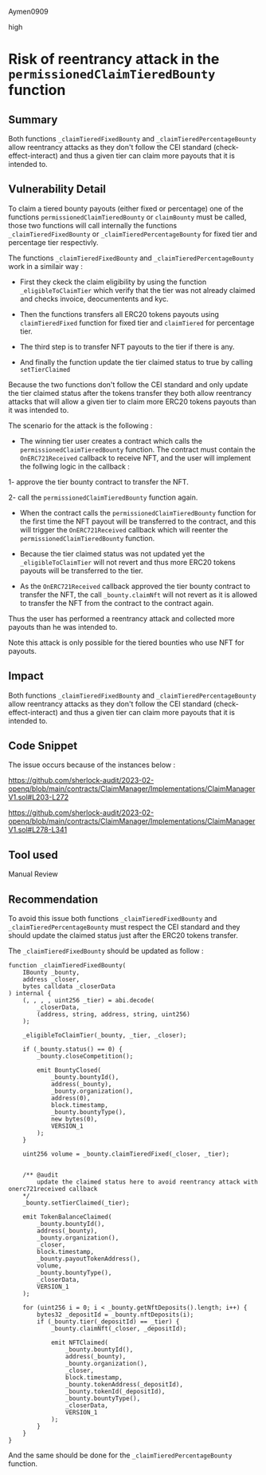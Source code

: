 Aymen0909

high

# Risk of reentrancy attack in the `permissionedClaimTieredBounty` function

## Summary

Both functions `_claimTieredFixedBounty` and `_claimTieredPercentageBounty` allow reentrancy attacks as they don't follow the CEI standard (check-effect-interact) and thus a given tier can claim more payouts that it is intended to.

## Vulnerability Detail

To claim a tiered bounty payouts (either fixed or percentage) one of the functions `permissionedClaimTieredBounty` or `claimBounty` must be called, those two functions will call internally the functions `_claimTieredFixedBounty` or `_claimTieredPercentageBounty` for fixed tier and percentage tier respectivly.

The functions `_claimTieredFixedBounty` and `_claimTieredPercentageBounty` work in a similair way : 

* First they ckeck the claim eligibility by using the function `_eligibleToClaimTier` which verify that the tier was not already claimed and checks invoice, deocumentents and kyc.

* Then the functions transfers all ERC20 tokens payouts using `claimTieredFixed` function for fixed tier and `claimTiered` for percentage tier.

* The third step is to transfer NFT payouts to the tier if there is any.

* And finally the function update the tier claimed status to true by calling `setTierClaimed`


Because the two functions don't follow the CEI standard and only update the tier claimed status after the tokens transfer they both allow reentrancy attacks that will allow a given tier to claim more ERC20 tokens payouts than it was intended to.

The scenario for the attack is the following :

* The winning tier user creates a contract which calls the `permissionedClaimTieredBounty` function. The contract must contain the `OnERC721Received` callback to receive NFT, and the user will implement the follwing logic in the callback :

1- approve the tier bounty contract to transfer the NFT.

2- call the `permissionedClaimTieredBounty` function again.

* When the contract calls the `permissionedClaimTieredBounty` function for the first time the NFT payout will be transferred to the contract, and this will trigger the `OnERC721Received` callback which will reenter the `permissionedClaimTieredBounty` function.

* Because the tier claimed status was not updated yet the `_eligibleToClaimTier` will not revert and thus more ERC20 tokens payouts will be transferred to the tier.

* As the `OnERC721Received` callback approved the tier bounty contract to transfer the NFT, the call `_bounty.claimNft` will not revert as it is allowed to transfer the NFT from the contract to the contract again.

Thus the user has performed a reentrancy attack and collected more payouts than he was intended to.

Note this attack is only possible for the tiered bounties who use NFT for payouts.

## Impact

Both functions `_claimTieredFixedBounty` and `_claimTieredPercentageBounty` allow reentrancy attacks as they don't follow the CEI standard (check-effect-interact) and thus a given tier can claim more payouts that it is intended to.

## Code Snippet

The issue occurs because of the instances below : 

https://github.com/sherlock-audit/2023-02-openq/blob/main/contracts/ClaimManager/Implementations/ClaimManagerV1.sol#L203-L272

https://github.com/sherlock-audit/2023-02-openq/blob/main/contracts/ClaimManager/Implementations/ClaimManagerV1.sol#L278-L341

## Tool used

Manual Review

## Recommendation

To avoid this issue both functions `_claimTieredFixedBounty` and `_claimTieredPercentageBounty` must respect the CEI standard and they should update the claimed status just after the ERC20 tokens transfer.


The `_claimTieredFixedBounty` should be updated as follow : 

```solidity
function _claimTieredFixedBounty(
    IBounty _bounty,
    address _closer,
    bytes calldata _closerData
) internal {
    (, , , , uint256 _tier) = abi.decode(
        _closerData,
        (address, string, address, string, uint256)
    );

    _eligibleToClaimTier(_bounty, _tier, _closer);

    if (_bounty.status() == 0) {
        _bounty.closeCompetition();

        emit BountyClosed(
            _bounty.bountyId(),
            address(_bounty),
            _bounty.organization(),
            address(0),
            block.timestamp,
            _bounty.bountyType(),
            new bytes(0),
            VERSION_1
        );
    }

    uint256 volume = _bounty.claimTieredFixed(_closer, _tier);
    
    
    /** @audit
        update the claimed status here to avoid reentrancy attack with onerc721received callback
    */
    _bounty.setTierClaimed(_tier);

    emit TokenBalanceClaimed(
        _bounty.bountyId(),
        address(_bounty),
        _bounty.organization(),
        _closer,
        block.timestamp,
        _bounty.payoutTokenAddress(),
        volume,
        _bounty.bountyType(),
        _closerData,
        VERSION_1
    );

    for (uint256 i = 0; i < _bounty.getNftDeposits().length; i++) {
        bytes32 _depositId = _bounty.nftDeposits(i);
        if (_bounty.tier(_depositId) == _tier) {
            _bounty.claimNft(_closer, _depositId);

            emit NFTClaimed(
                _bounty.bountyId(),
                address(_bounty),
                _bounty.organization(),
                _closer,
                block.timestamp,
                _bounty.tokenAddress(_depositId),
                _bounty.tokenId(_depositId),
                _bounty.bountyType(),
                _closerData,
                VERSION_1
            );
        }
    }
}

```

And the same should be done for the `_claimTieredPercentageBounty` function.